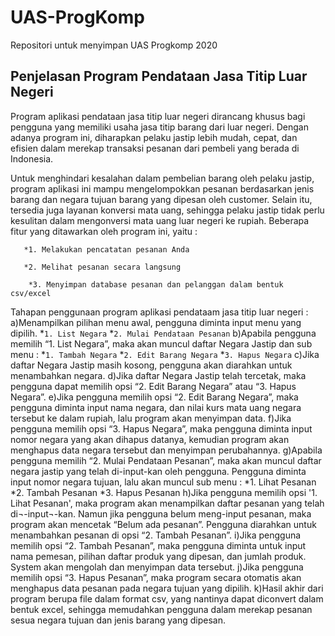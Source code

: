 # UAS-ProgKomp
Repositori untuk menyimpan UAS Progkomp 2020

## Penjelasan Program Pendataan Jasa Titip Luar Negeri

Program aplikasi pendataan jasa titip luar negeri dirancang khusus bagi pengguna yang memiliki usaha jasa titip barang dari luar negeri. Dengan adanya program ini, diharapkan pelaku jastip lebih mudah, cepat, dan efisien dalam merekap transaksi pesanan dari pembeli yang berada di Indonesia.

Untuk menghindari kesalahan dalam pembelian barang oleh pelaku jastip, program aplikasi ini mampu mengelompokkan pesanan berdasarkan jenis barang dan negara tujuan barang yang dipesan oleh customer. Selain itu, tersedia juga layanan konversi mata uang, sehingga pelaku jastip tidak perlu kesulitan dalam mengonversi mata uang luar negeri ke rupiah. Beberapa fitur yang ditawarkan oleh program ini, yaitu :

       *1. Melakukan pencatatan pesanan Anda

       *2. Melihat pesanan secara langsung
 
        *3. Menyimpan database pesanan dan pelanggan dalam bentuk csv/excel
Tahapan penggunaan program aplikasi pendataam jasa titip luar negeri :
a)Menampilkan pilihan menu awal, pengguna diminta input menu yang dipilih.
        *`1. List Negara`
        *`2. Mulai Pendataan Pesanan`
b)Apabila pengguna memilih “1. List Negara”, maka akan muncul daftar Negara Jastip dan sub menu :
        *`1. Tambah Negara`
        *`2. Edit Barang Negara`
        *`3. Hapus Negara`
c)Jika daftar Negara Jastip masih kosong, pengguna akan diarahkan untuk menambahkan negara.
d)Jika daftar Negara Jastip telah tercetak, maka pengguna dapat memilih opsi “2. Edit Barang Negara” atau “3. Hapus Negara”.
e)Jika pengguna memilih opsi “2. Edit Barang Negara”, maka pengguna diminta input nama negara, dan nilai kurs mata uang negara tersebut ke dalam rupiah, lalu program akan menyimpan data.
f)Jika pengguna memilih opsi “3. Hapus Negara”, maka pengguna diminta input  nomor negara yang akan dihapus datanya, kemudian program akan menghapus data negara tersebut dan menyimpan perubahannya.
g)Apabila pengguna memilih “2. Mulai Pendataan Pesanan”, maka akan muncul daftar negara jastip yang telah di-input-kan oleh pengguna. Pengguna diminta input nomor negara tujuan, lalu akan muncul sub menu :
        *1. Lihat Pesanan
        *2. Tambah Pesanan
        *3. Hapus Pesanan
h)Jika pengguna memilih opsi '1. Lihat Pesanan', maka program akan menampilkan daftar pesanan yang telah di¬-input¬-kan. Namun jika pengguna belum meng-input pesanan, maka program akan mencetak “Belum ada pesanan”. Pengguna diarahkan untuk menambahkan pesanan di opsi “2. Tambah Pesanan”.
i)Jika pengguna memilih opsi “2. Tambah Pesanan”, maka pengguna diminta untuk input  nama pemesan, pilihan daftar produk yang dipesan, dan jumlah produk. System akan mengolah dan menyimpan data tersebut.
j)Jika pengguna memilih opsi “3. Hapus Pesanan”, maka program secara otomatis akan menghapus data pesanan pada negara tujuan yang dipilih.
k)Hasil akhir dari program berupa file dalam format csv, yang nantinya dapat diconvert dalam bentuk excel, sehingga memudahkan pengguna dalam merekap pesanan sesua negara tujuan dan jenis barang yang dipesan.
